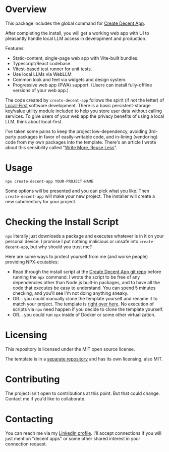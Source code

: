 # Overview

This package includes the global command for [Create Decent App](https://github.com/DecentAppsNet/create-decent-app).

After completing the install, you will get a working web app with UI to pleasantly handle local LLM access in development and production.

Features:
* Static-content, single-page web app with Vite-built bundles.
* Typescript/React codebase.
* Vitest-based test runner for unit tests.
* Use local LLMs via WebLLM
* Common look and feel via widgets and design system.
* Progressive web app (PWA) support. (Users can install fully-offline versions of your web app.)

The code created by `create-decent-app` follows the spirit (if not the letter) of [Local-First](https://www.inkandswitch.com/local-first/) software development. There is a basic persistent-storage key/value utility module included to help you store user data without calling services. To give users of your web app the privacy benefits of using a local LLM, think about local-first.

I've taken some pains to keep the project low-dependency, avoiding 3rd-party packages in favor of easily-writable code, and in-lining (vendoring) code from my own packages into the template. There's an article I wrote about this sensibility called "[Write More, Reuse Less](https://medium.com/gitconnected/write-more-reuse-less-fbf8a010c5f4)".

# Usage

`npx create-decent-app YOUR-PROJECT-NAME`

Some options will be presented and you can pick what you like. Then `create-decent-app` will make your new project. The installer will create a new subdirectory for your project.

# Checking the Install Script

`npx` literally just downloads a package and executes whatever is in it on your personal device. I promise I put nothing malicious or unsafe into `create-decent-app`, but why should you trust me? 

Here are some ways to protect yourself from me (and worse people) providing NPX-ecutables:

* Read through the install script at the [Create Decent App git repo](https://github.com/DecentAppsNet/create-decent-app/blob/main/index.js) before running the `npx` command. I wrote the script to be free of any dependencies other than Node.js built-in packages, and to have all the code that executes be easy to understand. You can spend 5 minutes checking, and you'll see I'm not doing anything sneaky.
* OR... you could manually clone the template yourself and rename it to match your project. The template is [right over here](https://github.com/DecentAppsNet/decentapp-template). No execution of scripts via `npx` need happen if you decide to clone the template yourself.
* OR... you could run `npx` inside of Docker or some other virtualization.

# Licensing

This repository is licensed under the MIT open source license.

The template is in a [separate repository](https://github.com/DecentAppsNet/decentapp-template) and has its own licensing, also MIT.

# Contributing

The project isn't open to contributions at this point. But that could change. Contact me if you'd like to collaborate.

# Contacting

You can reach me via my [LinkedIn profile](https://www.linkedin.com/in/erikhermansen/). I'll accept connections if you will just mention "decent apps" or some other shared interest in your connection request.